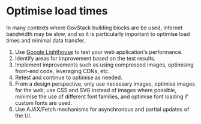 # Optimise load times

In many contexts where GovStack building blocks are be used, internet bandwidth may be slow, and so it is particularly important to optimise load times and minimal data transfer.&#x20;

1. Use [Google Lighthouse](https://chrome.google.com/webstore/detail/lighthouse/blipmdconlkpinefehnmjammfjpmpbjk) to test your web application's performance.
2. Identify areas for improvement based on the test results.
3. Implement improvements such as using compressed images, optimising front-end code, leveraging CDNs, etc.
4. Retest and continue to optimise as needed.
5. From a design perspective, only use necessary images, optimise images for the web, use CSS and SVG instead of images where possible, minimise the use of different font families, and optimise font loading if custom fonts are used.
6. Use AJAX/Fetch mechanisms for asynchronous and partial updates of the UI.
